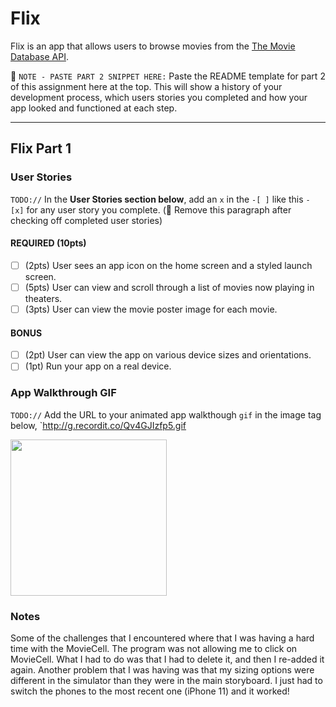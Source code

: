 # Flix

Flix is an app that allows users to browse movies from the [The Movie Database API](http://docs.themoviedb.apiary.io/#).

📝 `NOTE - PASTE PART 2 SNIPPET HERE:` Paste the README template for part 2 of this assignment here at the top. This will show a history of your development process, which users stories you completed and how your app looked and functioned at each step.

---

## Flix Part 1

### User Stories
`TODO://` In the **User Stories section below**, add an `x` in the `-[ ]` like this `- [x]` for any user story you complete. (🚫 Remove this paragraph after checking off completed user stories)

#### REQUIRED (10pts)
- [ ] (2pts) User sees an app icon on the home screen and a styled launch screen.
- [ ] (5pts) User can view and scroll through a list of movies now playing in theaters.
- [ ] (3pts) User can view the movie poster image for each movie.

#### BONUS
- [ ] (2pt) User can view the app on various device sizes and orientations.
- [ ] (1pt) Run your app on a real device.

### App Walkthrough GIF
`TODO://` Add the URL to your animated app walkthough `gif` in the image tag below, `http://g.recordit.co/Qv4GJIzfp5.gif

<img src="http://g.recordit.co/Qv4GJIzfp5.gif" width=250><br>

### Notes
Some of the challenges that I encountered where that I was having a hard time with the MovieCell. The program was not allowing me to click on MovieCell. What I had to do was that I had to delete it, and then I re-added it again. 
Another problem that I was having was that my sizing options were different in the simulator than they were in the main storyboard. I just had to switch the phones to the most recent one (iPhone 11) and it worked! 
